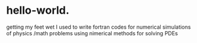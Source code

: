 # hello-world.
getting my feet wet
I used to write fortran codes for numerical simulations of physics /math problems using nimerical methods for solving PDEs

